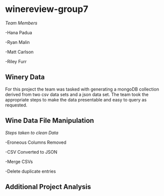 # winereview-group7
*Team Members*
  
  -Hana Padua
  
  -Ryan Malin
  
  -Matt Carlson
  
  -Riley Furr

## Winery Data
For this project the team was tasked with generating a mongoDB collection derived from two csv data sets and a json data set. The team took the appropriate steps to make the data presentable and easy to query as requested. 

## Wine Data File Manipulation
*Steps taken to clean Data*
  
  -Eroneous Columns Removed
  
  -CSV Converted to JSON
  
  -Merge CSVs
  
  -Delete duplicate entries
  

## Additional Project Analysis

